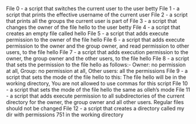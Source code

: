 File 0 - a script that switches the current user to the user betty
File 1 - a script that prints the effective username of the current user
File 2 - a script that prints all the groups the current user is part of
File 3 - a script that changes the owner of the file hello to the user betty
File 4 - a script that creates an empty file called hello
File 5 - a script that adds execute permission to the owner of the file hello
File 6 - a script that adds execute permission to the owner and the group owner, and read permission to other users, to the file hello
File 7 - a script that adds execution permission to the owner, the group owner and the other users, to the file hello
File 8 - a script that sets the permission to the file hello as follows:- Owner: no permission at all, Group: no permission at all, Other users: all the permissions
File 9 - a script that sets the mode of the file hello to this: The file hello will be in the working directory, You are not allowed to use commas for this script
File 10 - a script that sets the mode of the file hello the same as olleh’s mode
File 11 - a script that adds execute permission to all subdirectories of the current directory for the owner, the group owner and all other users. Regular files should not be changed
File 12 - a script that creates a directory called my dir with permissions 751 in the working directory
